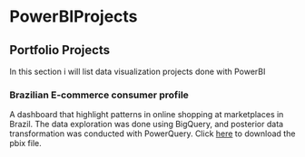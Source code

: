 # PowerBIProjects
## Portfolio Projects
In this section i will list data visualization projects done with PowerBI

### Brazilian E-commerce consumer profile
A dashboard that highlight patterns in online shopping at marketplaces in Brazil. The data exploration was done using BigQuery, and posterior data transformation was conducted with PowerQuery. Click [here](ConsumerProfile) to download the pbix file.
